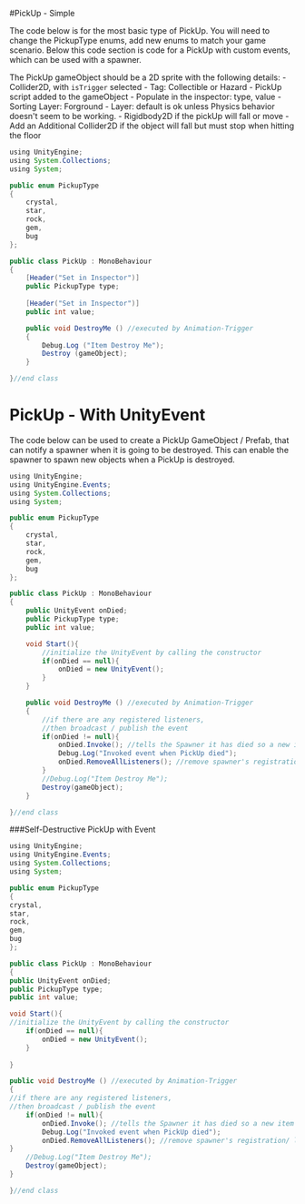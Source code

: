 #PickUp - Simple

The code below is for the most basic type of PickUp.
You will need to change the PickupType enums, add new enums to match your game scenario.  Below this code section is code for a PickUp with custom events, which can be used with a spawner.

The PickUp gameObject should be a 2D sprite with the following details:
	- Collider2D, with `isTrigger` selected
	- Tag:  Collectible or Hazard
	- PickUp script added to the gameObject
	- Populate in the inspector: type, value
	- Sorting Layer: Forground
	- Layer: default is ok unless Physics behavior doesn't seem to be working.
	- Rigidbody2D if the pickUp will fall or move
	- Add an Additional Collider2D if the object will fall but must stop when hitting the floor

```java
using UnityEngine;
using System.Collections;
using System;

public enum PickupType
{
	crystal,
	star,
	rock,
	gem,
	bug
};

public class PickUp : MonoBehaviour
{
	[Header("Set in Inspector")]
	public PickupType type;
	
	[Header("Set in Inspector")]
	public int value;

	public void DestroyMe () //executed by Animation-Trigger
	{
		Debug.Log ("Item Destroy Me");
		Destroy (gameObject);
	}

}//end class
```


# PickUp - With UnityEvent
The code below can be used to create a PickUp GameObject / Prefab, that can notify a spawner when it is going to be destroyed.  This can enable the spawner to spawn new objects when a PickUp is destroyed.


```java
using UnityEngine;
using UnityEngine.Events;
using System.Collections;
using System;

public enum PickupType
{
	crystal,
	star,
	rock,
    gem,
    bug
};

public class PickUp : MonoBehaviour
{
    public UnityEvent onDied;
	public PickupType type;
	public int value;

    void Start(){
        //initialize the UnityEvent by calling the constructor
        if(onDied == null){   
            onDied = new UnityEvent();
        }
    }

	public void DestroyMe () //executed by Animation-Trigger
	{
		//if there are any registered listeners, 
        //then broadcast / publish the event
        if(onDied != null){
            onDied.Invoke(); //tells the Spawner it has died so a new item can be spawned
            Debug.Log("Invoked event when PickUp died");
            onDied.RemoveAllListeners(); //remove spawner's registration/ listener connection
        }
        //Debug.Log("Item Destroy Me");
        Destroy(gameObject);
	}

}//end class

```
###Self-Destructive PickUp with Event

```java
using UnityEngine;
using UnityEngine.Events;
using System.Collections;
using System;

public enum PickupType
{
crystal,
star,
rock,
gem,
bug
};

public class PickUp : MonoBehaviour
{
public UnityEvent onDied;
public PickupType type;
public int value;

void Start(){
//initialize the UnityEvent by calling the constructor
	if(onDied == null){
		onDied = new UnityEvent();
	}
 
}

public void DestroyMe () //executed by Animation-Trigger
{
//if there are any registered listeners,
//then broadcast / publish the event
	if(onDied != null){
		onDied.Invoke(); //tells the Spawner it has died so a new item can be spawned
		Debug.Log("Invoked event when PickUp died");
		onDied.RemoveAllListeners(); //remove spawner's registration/ listener connection
}
	//Debug.Log("Item Destroy Me");
	Destroy(gameObject);
}

}//end class

```



